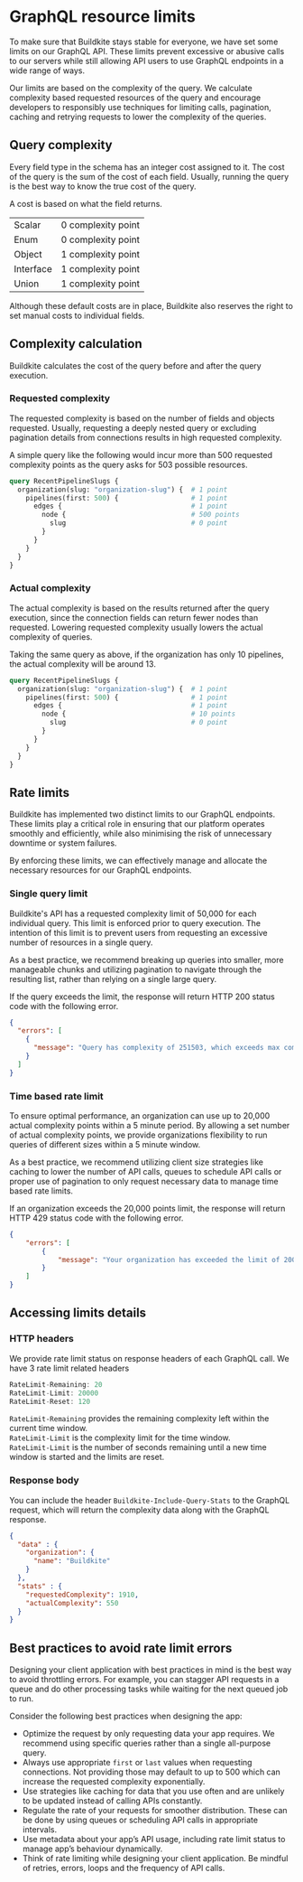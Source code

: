 # GraphQL resource limits

To make sure that Buildkite stays stable for everyone, we have set some limits on our GraphQL API. These limits prevent excessive or abusive calls to our servers while still allowing API users to use GraphQL endpoints in a wide range of ways.

Our limits are based on the complexity of the query. We calculate complexity based requested resources of the query and encourage developers to responsibly use techniques for limiting calls, pagination, caching and retrying requests to lower the complexity of the queries.


## Query complexity
Every field type in the schema has an integer cost assigned to it. The cost of the query is the sum of the cost of each field. Usually, running the query is the best way to know the true cost of the query.

A cost is based on what the field returns.

<table>
  <tr>
    <td>Scalar</td>
    <td>0 complexity point</td>
  </tr>
  <tr>
    <td>Enum</td>
    <td>0 complexity point</td>
  </tr>
  <tr>
    <td>Object</td>
    <td>1 complexity point</td>
  </tr>
  <tr>
    <td>Interface</td>
    <td>1 complexity point</td>
  </tr>
  <tr>
    <td>Union</td>
    <td>1 complexity point</td>
  </tr>
</table>

Although these default costs are in place, Buildkite also reserves the right to set manual costs to individual fields.


## Complexity calculation

Buildkite calculates the cost of the query before and after the query execution.

### Requested complexity
The requested complexity is based on the number of fields and objects requested. Usually, requesting a deeply nested query or excluding pagination details from connections results in high requested complexity.

A simple query like the following would incur more than 500 requested complexity points as the query asks for 503 possible resources.

```graphql
query RecentPipelineSlugs {
  organization(slug: "organization-slug") {  # 1 point
    pipelines(first: 500) {                  # 1 point
      edges {                                # 1 point
        node {                               # 500 points
          slug                               # 0 point
        }
      }
    }
  }
}
```

### Actual complexity
The actual complexity is based on the results returned after the query execution, since the connection fields can return fewer nodes than requested. Lowering requested complexity usually lowers the actual complexity of queries.

Taking the same query as above, if the organization has only 10 pipelines, the actual complexity will be around 13.

```graphql
query RecentPipelineSlugs {
  organization(slug: "organization-slug") {  # 1 point
    pipelines(first: 500) {                  # 1 point
      edges {                                # 1 point
        node {                               # 10 points
          slug                               # 0 point
        }
      }
    }
  }
}
```

<!-- How to show example -->



## Rate limits
Buildkite has implemented two distinct limits to our GraphQL endpoints. These limits play a critical role in ensuring that our platform operates smoothly and efficiently, while also minimising the risk of unnecessary downtime or system failures.

By enforcing these limits, we can effectively manage and allocate the necessary resources for our GraphQL endpoints.

### Single query limit

Buildkite's API has a requested complexity limit of 50,000 for each individual query. This limit is enforced prior to query execution. The intention of this limit is to prevent users from requesting an excessive number of resources in a single query.

As a best practice, we recommend breaking up queries into smaller, more manageable chunks and utilizing pagination to navigate through the resulting list, rather than relying on a single large query.

If the query exceeds the limit, the response will return HTTP 200 status code with the following error.

```json
{
  "errors": [
    {
      "message": "Query has complexity of 251503, which exceeds max complexity of 50000"
    }
  ]
}
```


### Time based rate limit

To ensure optimal performance, an organization can use up to 20,000 actual complexity points within a 5 minute period. By allowing a set number of actual complexity points, we provide organizations flexibility to run queries of different sizes within a 5 minute window.

As a best practice, we recommend utilizing client size strategies like caching to lower the number of API calls, queues to schedule API calls or proper use of pagination to only request necessary data to manage time based rate limits.

If an organization exceeds the 20,000 points limit, the response will return HTTP 429 status code with the following error.

```json
{
    "errors": [
        {
            "message": "Your organization has exceeded the limit of 20000 complexity points. Please try again in 187 seconds."
        }
    ]
}
```


## Accessing limits details

### HTTP headers

We provide rate limit status on response headers of each GraphQL call. We have 3 rate limit related headers

```js
RateLimit-Remaining: 20
RateLimit-Limit: 20000
RateLimit-Reset: 120
```

`RateLimit-Remaining` provides the remaining complexity left within the current time window.  
`RateLimit-Limit` is the complexity limit for the time window.  
`RateLimit-Limit` is the number of seconds remaining until a new time window is started and the limits are reset.  


### Response body

You can include the header  `Buildkite-Include-Query-Stats` to the GraphQL request, which will return the complexity data along with the GraphQL response.

```json
{
  "data" : {
    "organization": {
      "name": "Buildkite"
    }
  },
  "stats" : {
    "requestedComplexity": 1910,
    "actualComplexity": 550
  }
}
```

## Best practices to avoid rate limit errors

Designing your client application with best practices in mind is the best way to avoid throttling errors. For example, you can stagger API requests in a queue and do other processing tasks while waiting for the next queued job to run.  

Consider the following best practices when designing the app:

* Optimize the request by only requesting data your app requires. We recommend using specific queries rather than a single all-purpose query.
* Always use appropriate `first` or `last` values when requesting connections. Not providing those may default to up to 500 which can increase the requested complexity exponentially.
* Use strategies like caching for data that you use often and are unlikely to be updated instead of calling APIs constantly.
* Regulate the rate of your requests for smoother distribution. These can be done by using queues or scheduling API calls in appropriate intervals.
* Use metadata about your app’s API usage, including rate limit status to manage app’s behaviour dynamically.
* Think of rate limiting while designing your client application. Be mindful of retries, errors, loops and the frequency of API calls.
